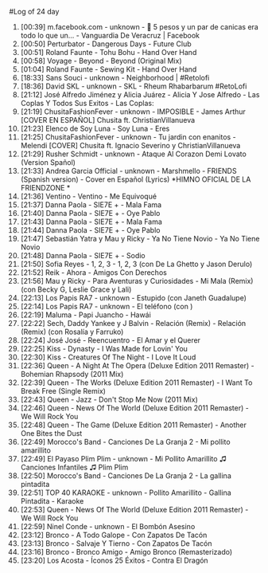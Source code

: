#Log of 24 day

1. [00:39] m.facebook.com - unknown - 👦 5 pesos y un par de canicas era todo lo que un... - Vanguardia De Veracruz | Facebook
1. [00:50] Perturbator - Dangerous Days - Future Club
1. [00:51] Roland Faunte - Tohu Bohu - Hand Over Hand
1. [00:58] Voyage - Beyond - Beyond (Original Mix)
1. [01:04] Roland Faunte - Sewing Kit - Hand Over Hand
1. [18:33] Sans Souci - unknown - Neighborhood | #Retolofi
1. [18:36] David SKL - unknown - SKL - Rheum Rhabarbarum #RetoLofi
1. [21:12] José Alfredo Jiménez y Alicia Juárez - Alicia Y Jose Alfredo - Las Coplas Y Todos Sus Exitos - Las Coplas:
1. [21:19] ChusitaFashionFever - unknown - IMPOSIBLE - James Arthur [COVER EN ESPAÑOL] Chusita ft. ChristianVillanueva
1. [21:23] Elenco de Soy Luna - Soy Luna - Eres
1. [21:25] ChusitaFashionFever - unknown - Tu jardin con enanitos - Melendi [COVER] Chusita ft. Ignacio Severino y ChristianVillanueva
1. [21:29] Rusher Schmidt - unknown - Ataque Al Corazon Demi Lovato (Version Spañol)
1. [21:33] Andrea Garcia Official - unknown - Marshmello - FRIENDS (Spanish version) - Cover en Español (Lyrics) *HIMNO OFICIAL DE LA FRIENDZONE *
1. [21:36] Ventino - Ventino - Me Equivoqué
1. [21:37] Danna Paola - SIE7E + - Mala Fama
1. [21:40] Danna Paola - SIE7E + - Oye Pablo
1. [21:43] Danna Paola - SIE7E + - Mala Fama
1. [21:44] Danna Paola - SIE7E + - Oye Pablo
1. [21:47] Sebastián Yatra y Mau y Ricky - Ya No Tiene Novio - Ya No Tiene Novio
1. [21:48] Danna Paola - SIE7E + - Sodio
1. [21:50] Sofia Reyes - 1, 2, 3 - 1, 2, 3 (con De La Ghetto y Jason Derulo)
1. [21:52] Reik - Ahora - Amigos Con Derechos
1. [21:56] Mau y Ricky - Para Aventuras y Curiosidades - Mi Mala (Remix) (con Becky G, Leslie Grace y Lali)
1. [22:13] Los Papis RA7 - unknown - Estupido (con Janeth Guadalupe)
1. [22:14] Los Papis RA7 - unknown - El teléfono (con )
1. [22:19] Maluma - Papi Juancho - Hawái
1. [22:22] Sech, Daddy Yankee y J Balvin - Relación (Remix) - Relación (Remix) (con Rosalía y Farruko)
1. [22:24] José José - Reencuentro - El Amar y el Querer
1. [22:25] Kiss - Dynasty - I Was Made for Lovin' You
1. [22:30] Kiss - Creatures Of The Night - I Love It Loud
1. [22:36] Queen - A Night At The Opera (Deluxe Edition 2011 Remaster) - Bohemian Rhapsody (2011 Mix)
1. [22:39] Queen - The Works (Deluxe Edition 2011 Remaster) - I Want To Break Free (Single Remix)
1. [22:43] Queen - Jazz - Don't Stop Me Now (2011 Mix)
1. [22:46] Queen - News Of The World (Deluxe Edition 2011 Remaster) - We Will Rock You
1. [22:48] Queen - The Game (Deluxe Edition 2011 Remaster) - Another One Bites the Dust
1. [22:49] Morocco's Band - Canciones De La Granja 2 - Mi pollito amarillito
1. [22:49] El Payaso Plim Plim - unknown - Mi Pollito Amarillito ♫  Canciones Infantiles ♫  Plim Plim
1. [22:50] Morocco's Band - Canciones De La Granja 2 - La gallina pintadita
1. [22:51] TOP 40 KARAOKE - unknown - Pollito Amarillito - Gallina Pintadita - Karaoke
1. [22:53] Queen - News Of The World (Deluxe Edition 2011 Remaster) - We Will Rock You
1. [22:59] Ninel Conde - unknown - El Bombón Asesino
1. [23:12] Bronco - A Todo Galope - Con Zapatos De Tacón
1. [23:13] Bronco - Salvaje Y Tierno - Con Zapatos De Tacón
1. [23:16] Bronco - Bronco Amigo - Amigo Bronco (Remasterizado)
1. [23:20] Los Acosta - Íconos 25 Éxitos - Contra El Dragón

